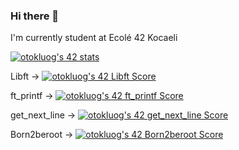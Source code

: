 ### Hi there 👋

I'm currently student at Ecolé 42 Kocaeli

[![otokluog's 42 stats](https://badge42.vercel.app/api/v2/cl3l9asab003009l3038ogssz/stats?cursusId=21&coalitionId=undefined)](https://github.com/JaeSeoKim/badge42)

Libft -> [![otokluog's 42 Libft Score](https://badge42.vercel.app/api/v2/cl3l9asab003009l3038ogssz/project/2473175)](https://github.com/JaeSeoKim/badge42)

ft_printf -> [![otokluog's 42 ft_printf Score](https://badge42.vercel.app/api/v2/cl3l9asab003009l3038ogssz/project/2509082)](https://github.com/JaeSeoKim/badge42)

get_next_line -> [![otokluog's 42 get_next_line Score](https://badge42.vercel.app/api/v2/cl3l9asab003009l3038ogssz/project/2518425)](https://github.com/JaeSeoKim/badge42)

Born2beroot -> [![otokluog's 42 Born2beroot Score](https://badge42.vercel.app/api/v2/cl3l9asab003009l3038ogssz/project/2520015)](https://github.com/JaeSeoKim/badge42)

<!--
**Bersarks/Bersarks** is a ✨ _special_ ✨ repository because its `README.md` (this file) appears on your GitHub profile.

Here are some ideas to get you started:

- 🔭 I’m currently working on ...
- 🌱 I’m currently learning ...
- 👯 I’m looking to collaborate on ...
- 🤔 I’m looking for help with ...
- 💬 Ask me about ...
- 📫 How to reach me: ...
- 😄 Pronouns: ...
- ⚡ Fun fact: ...
-->
